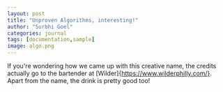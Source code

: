 ```yaml
---
layout: post
title: "Unproven Algorithms, interesting!"
author: "Surbhi Goel"
categories: journal
tags: [documentation,sample]
image: algo.png
---
```


If you're wondering how we came up with this creative name, the credits actually go to the bartender at [Wilder]{https://www.wilderphilly.com/}. Apart from the name, the drink is pretty good too!
